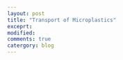 ```yaml
---
layout: post
title: "Transport of Microplastics"
exceprt:
modified:
comments: true
catergory: blog
---
```



